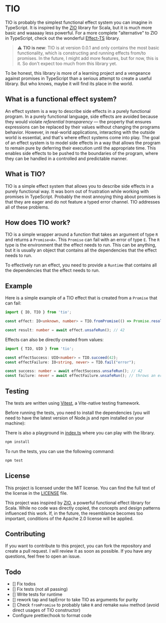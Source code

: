 # TIO

TIO is probably the simplest functional effect system you can imagine in TypeScript. It is inspired by
the [ZIO](https://zio.dev/) library for Scala, but it is much more basic and waaaaay less powerful. For a more
complete "alternative" to ZIO in TypeScript, check out the wonderful [Effect-TS](https://github.com/Effect-TS/effect)
library.

> :warning: **TIO is new**: TIO is at version 0.0.1 and only contains the most basic functionality, which is
> constructing and running effects from/to promises. In the future, I might add more features, but for now, this is it.
> So don't expect too much from this library yet.

To be honest, this library is more of a learning project and a vengeance against promises in TypeScript than a serious
attempt to create a useful library. But who knows, maybe it will find its place in the world.

## What is a functional effect system?

An effect system is a way to describe side effects in a purely functional program. In a purely functional language, side
effects are avoided because they would violate _referential transparency_ — the property that ensures expressions can be
replaced by their values without changing the programs behavior. However, in real-world applications, interacting with
the outside world is essential, and that's where effect systems come into play. The goal of an effect system is to model
side effects in a way that allows the program to remain pure by deferring their execution until the appropriate time.
This enables side effects to be pushed to the boundaries of the program, where they can be handled in a controlled and
predictable manner.

## What is TIO?

TIO is a simple effect system that allows you to describe side effects in a purely functional way. It was born out of
frustration while working with promises in TypeScript. Probably the most annoying thing about promises is that they
are eager and do not feature a typed error channel. TIO addresses all of these problems.

## How does TIO work?

TIO is a simple wrapper around a function that takes an argument of type `R` and returns a `Promise<A>`. This `Promise`
can fail with an error of type `E`. The `R` type is the environment that the effect needs to run. This can be anything,
but it is usually an object that contains all the dependencies that the effect needs to run.

To effectively run an effect, you need to provide a `Runtime` that contains all the dependencies that the effect needs
to run.

## Example

Here is a simple example of a TIO effect that is created from a `Promise` that can fail:

```typescript
import { IO, TIO } from 'tio';

const effect: IO<unknown, number> = TIO.fromPromise(() => Promise.resolve(42));

const result: number = await effect.unsafeRun(); // 42
```

Effects can also be directly created from values:

```typescript
import { TIO, UIO } from 'tio';

const effectSuccess: UIO<number> = TIO.succeed(42);
const effectFailure: IO<string, never> = TIO.fail("error");

const success: number = await effectSuccess.unsafeRun(); // 42
const failure: never = await effectFailure.unsafeRun(); // throws an error
```

## Testing

The tests are written using [Vitest](https://vitest.dev/), a Vite-native testing framework.

Before running the tests, you need to install the dependencies (you will need to have the latest version of Node.js and
npm installed on your machine):

There is also a playground in [index.ts](src/index.ts) where you can play with the library.

```bash
npm install
```

To run the tests, you can use the following command:

```bash
npm test
```

## License

This project is licensed under the MIT license. You can find the full text of the license in the [LICENSE](LICENSE.txt)
file.

This project was inspired by [ZIO](https://zio.dev/), a powerful functional effect library for Scala. While no code was
directly copied, the concepts and design patterns influenced this work. If, in the future, the resemblance becomes too
important, conditions of the Apache 2.0 license will be applied.

## Contributing

If you want to contribute to this project, you can fork the repository and create a pull request. I will review it as
soon as possible. If you have any questions, feel free to open an issue.

## Todo

- [] Fix todos
- [] Fix tests (not all passing)
- [] Write tests for runtime
- [] rework tap and tapError to take TIO as arguments for purity
- [] Check `fromPromise` to probably take `R` and remake `make` method (avoid direct usages of TIO constructor)
- Configure prettier/hook to format code
